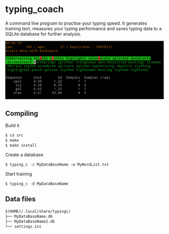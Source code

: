 # typing_coach
A command line program to practise your typing speed. It generates training text, measures your typing performance and saves typing data to a SQLite database for further analysis.  

![Screenshot](./images/screenshot.png)

## Compiling
Build it
```
$ cd src
$ make
$ make install
```
Create a database
```
$ typing_c -c MyDataBaseName -w MyWordList.txt
```
Start training
```
$ typing_c -d MyDataBaseName
```

## Data files
```
$(HOME)/.local/share/typingc/
├── MyDataBaseName.db
├── MyDataBaseName2.db
└── settings.ini
```


